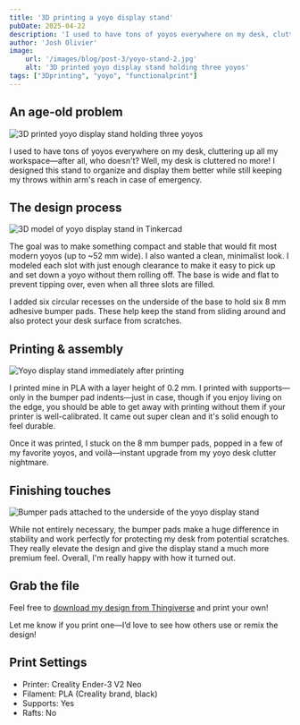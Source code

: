 ```yaml
---
title: '3D printing a yoyo display stand'
pubDate: 2025-04-22
description: 'I used to have tons of yoyos everywhere on my desk, cluttering up all my workspace. I designed this stand to organize and display them better.'
author: 'Josh Olivier'
image:
    url: '/images/blog/post-3/yoyo-stand-2.jpg'
    alt: '3D printed yoyo display stand holding three yoyos'
tags: ["3Dprinting", "yoyo", "functionalprint"]
---
```

## An age-old problem

<img src="/images/blog/post-3/yoyo-stand-1.jpg" alt="3D printed yoyo display stand holding three yoyos" class="blog-body-pic">

I used to have tons of yoyos everywhere on my desk, cluttering up all my workspace—after all, who doesn't? Well, my desk is cluttered no more! I designed this stand to organize and display them better while still keeping my throws within arm's reach in case of emergency.

## The design process
<img src="/images/blog/post-3/yoyo-stand-5.jpg" alt="3D model of yoyo display stand in Tinkercad" class="blog-body-pic">

The goal was to make something compact and stable that would fit most modern yoyos (up to ~52 mm wide). I also wanted a clean, minimalist look. I modeled each slot with just enough clearance to make it easy to pick up and set down a yoyo without them rolling off. The base is wide and flat to prevent tipping over, even when all three slots are filled.

I added six circular recesses on the underside of the base to hold six 8 mm adhesive bumper pads. These help keep the stand from sliding around and also protect your desk surface from scratches.

## Printing & assembly
<img src="/images/blog/post-3/yoyo-stand-3.jpg" alt="Yoyo display stand immediately after printing" class="blog-body-pic">

I printed mine in PLA with a layer height of 0.2 mm. I printed with supports—only in the bumper pad indents—just in case, though if you enjoy living on the edge, you should be able to get away with printing without them if your printer is well-calibrated. It came out super clean and it's solid enough to feel durable.

Once it was printed, I stuck on the 8 mm bumper pads, popped in a few of my favorite yoyos, and voilà—instant upgrade from my yoyo desk clutter nightmare.

## Finishing touches
<img src="/images/blog/post-3/yoyo-stand-4.jpg" alt="Bumper pads attached to the underside of the yoyo display stand" class="blog-body-pic">

While not entirely necessary, the bumper pads make a huge difference in stability and work perfectly for protecting my desk from potential scratches. They really elevate the design and give the display stand a much more premium feel. Overall, I'm really happy with how it turned out.

## Grab the file
Feel free to [download my design from Thingiverse](https://www.thingiverse.com/thing:6955401) and print your own! 

Let me know if you print one—I’d love to see how others use or remix the design!

## Print Settings
- Printer: Creality Ender-3 V2 Neo
- Filament: PLA (Creality brand, black)
- Supports: Yes
- Rafts: No